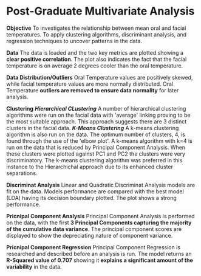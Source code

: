 # Post-Graduate Multivariate Analysis

**Objective**
To investigates the relationship between mean oral and facial temperatures. 
To apply clustering algorithms, discriminant analysis, and regression techniques to uncover patterns in the data.

**Data**
The data is loaded and the two key metrics are plotted showing a **clear positive correlation**. 
The plot also indicates the fact that the facial temperature is on average 2 degrees cooler than the oral temperature.

**Data Distribution/Outliers**
Oral Temperature values are positively skewed, while facial temperature values are more normally distributed. 
Oral Temperature **outliers are removed to ensure data normality** for later analysis.

**Clustering**
***Hierarchical CLustering***
A number of hierarchical clustering algorithms were run on the facial data with 'average' linking proving to be the most suitable approach. This approach suggests there are 3 distinct clusters in the facial data. 
***K-Means Clustering***
A k-means clustering algorithm is also run on the data. The optimum number of clusters, 4, is found through the use of the 'elbow plot'. A k-means algorithm with k=4 is run on the data that is reduced by Principal Component Analysis. When these clusters were plotted against PC1 and PC2 the clusters were very discriminatory. The k-means clustering algorithm was preferred in this instance to the Hierarchichal approach due to its enhanced cluster separations.

**Discriminat Analysis**
Linear and Quadratic Discriminat Analysis models are fit on the data. Models performance are compared with the best model (LDA) having its decision boundary plotted. The plot shows a strong performance.

**Pricnipal Component Analysis**
Principal Component Analysis is performed on the data, with the first **3 Principal Components capturing the majority of the cumulative data variance**. The principal component scores are displayed to show the depreciating nature of component variance. 

**Pricnipal Component Regression**
Principal Component Regression is researched and described before an analysis is run. The model returns an **R-Squared value of 0.707** showing it **explains a significant amount of the variability** in the data. 
